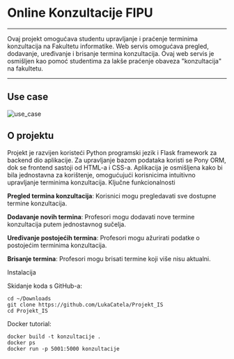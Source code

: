 # Online Konzultacije FIPU

---

Ovaj projekt omogućava studentu upravljanje i praćenje terminima konzultacija na Fakultetu informatike.
Web servis omogućava pregled, dodavanje, uređivanje i brisanje termina konzultacija. Ovaj web servis je osmišljen kao pomoć studentima za lakše praćenje obaveza "konzultacija" na fakultetu.

---
## Use case
![use_case](https://github.com/LukaCatela/Projekt_IS/assets/161040078/465569d2-0731-4cd1-ae9a-639b017126f3)

## O projektu

Projekt je razvijen koristeći Python programski jezik i Flask framework za backend dio aplikacije. Za upravljanje bazom podataka koristi se Pony ORM, dok se frontend sastoji od HTML-a i CSS-a. Aplikacija je osmišljena kako bi bila jednostavna za korištenje, omogućujući korisnicima intuitivno upravljanje terminima konzultacija.
Ključne funkcionalnosti

  **Pregled termina konzultacija**: Korisnici mogu pregledavati sve dostupne termine konzultacija.
  
  **Dodavanje novih termina**: Profesori mogu dodavati nove termine konzultacija putem jednostavnog sučelja.
  
  **Uređivanje postojećih termina**: Profesori mogu ažurirati podatke o postojećim terminima konzultacija.
  
  **Brisanje termina**: Profesori mogu brisati termine koji više nisu aktualni.

Instalacija

Skidanje koda s GitHub-a:

    cd ~/Downloads
    git clone https://github.com/LukaCatela/Projekt_IS
    cd Projekt_IS

Docker tutorial:

    docker build -t konzultacije .
    docker ps
    docker run -p 5001:5000 konzultacije

